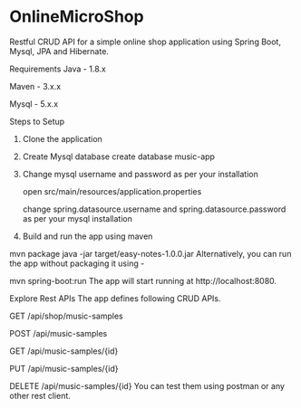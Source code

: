 # OnlineMicroShop
Restful CRUD API for a simple online shop application using Spring Boot, Mysql, JPA and Hibernate.

Requirements
Java - 1.8.x

Maven - 3.x.x

Mysql - 5.x.x

Steps to Setup
1. Clone the application


2. Create Mysql database
  create database music-app
  
3. Change mysql username and password as per your installation

    open src/main/resources/application.properties

    change spring.datasource.username and spring.datasource.password as per your mysql installation

4. Build and run the app using maven

  mvn package
  java -jar target/easy-notes-1.0.0.jar
  Alternatively, you can run the app without packaging it using -

  mvn spring-boot:run
  The app will start running at http://localhost:8080.

Explore Rest APIs
The app defines following CRUD APIs.

GET /api/shop/music-samples

POST /api/music-samples

GET /api/music-samples/{id}

PUT /api/music-samples/{id}

DELETE /api/music-samples/{id}
You can test them using postman or any other rest client.
